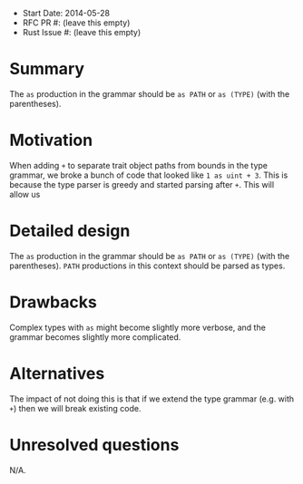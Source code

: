 - Start Date: 2014-05-28
- RFC PR #: (leave this empty)
- Rust Issue #: (leave this empty)

# Summary

The `as` production in the grammar should be `as PATH` or `as (TYPE)` (with the parentheses).

# Motivation

When adding `+` to separate trait object paths from bounds in the type grammar, we broke a bunch of code that looked like `1 as uint + 3`. This is because the type parser is greedy and started parsing after `+`. This will allow us 

# Detailed design

The `as` production in the grammar should be `as PATH` or `as (TYPE)` (with the parentheses). `PATH` productions in this context should be parsed as types.

# Drawbacks

Complex types with `as` might become slightly more verbose, and the grammar becomes slightly more complicated.

# Alternatives

The impact of not doing this is that if we extend the type grammar (e.g. with `+`) then we will break existing code.

# Unresolved questions

N/A.